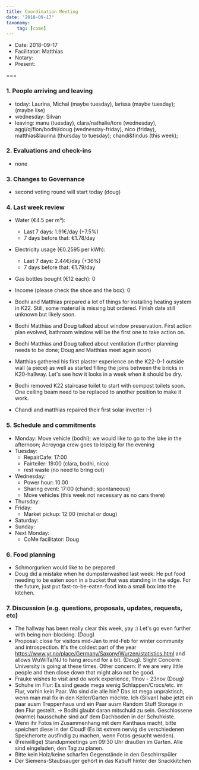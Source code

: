 ```yaml
---
title: Coordination Meeting
date: "2018-09-17"
taxonomy:
    tag: [come]
---
```


<!--
Hello facilitator/notary! Thank you for your services. Here is some advice for facilitating coordination meetings:
  - Prepare the meeting a bit beforehand (find out about evaluations, gas, electricity and water usages, waste collections, income, scheduled events). You can ask others to assist you.
  - Notify people 10 minutes before the meeting starts. (Watching the clock is not super fun, people will be grateful if you do it for them.)
  - Start at 10:00 sharp, or earlier if everyone is there. (Waiting is time-wasting, be a time-saver!)
  - If you don't want to take notes yourself ask someone else to take care of that. (This pad can easily be used to read from and write in simultaneously.)
  - Go through the ordered points in order, even if nothing has changed. (They are arranged to try and get the most relevant information to most people.)
  - Feel welcome to moderate conversation if off-topic or too detailed. (Are listeners interested? Are speakers satisfied? Can you identify a sub-group?)
  - Try to finish the meeting before 11:00. (There is always more to talk about and it's important for people to know that CoMes don't take forever.)
  - Leave the room once the meeting has ended. (This sends a clear signal to everyone else that they can also leave and get on with their day.)
  - Take care that the meeting minutes will be put to kanthaus.online. (If you don't know how to do it, ask someone to help you with it. But do it today!)
  - As soon as the minutes are online, empty the pad from all irrelevant things and get it ready for the next facilitator. (Only keep regular events such as CoMe, power hour, regular food pickups and such. Move the counter figures from 'last 7 days' to '7 days before that' and adjust the date to next week.)
  - Please indent list points with a double-space, not a tab-space: the pad has a bug when rendering markdown, adding extra lines. The resulting web-page looks spacey... not in a good way.
  - Have fun!
-->

- Date: 2018-09-17
- Facilitator: Matthias
- Notary:
- Present:

===

### 1. People arriving and leaving
- today: Laurina, Michal (maybe tuesday), larissa (maybe tuesday); (maybe lise)
- wednesday: Silvan
- leaving: manu (tuesday), clara/nathalie/tore (wednesday), aggi/q/fion/bodhi/doug (wednesday-friday), nico (friday), matthias&laurina (thursday to tuesday); chandi&findus (this week);


### 2. Evaluations and check-ins <!-- press the play button on https://gitlab.com/kanthaus/kanthaus-private/pipeline_schedules and it will print to #kanthaus-residence -->
- none


### 3. Changes to Governance
- second voting round will start today (doug)

### 4. Last week review
- Water (€4.5 per m³):
  - Last 7 days: 1.91€/day (+7.5%)
  - 7 days before that: €1.78/day
- Electricity usage (€0.2595 per kWh): <!-- https://grafana.yunity.org -->
  - Last 7 days: 2.44€/day (+36%)
  - 7 days before that: €1.79/day
- Gas bottles bought (€12 each): 0
- Income (please check the shoe and the box):  0

- Bodhi and Matthias prepared a lot of things for installing heating system in K22. Still, some material is missing but ordered. Finish date still unknown but likely soon.
- Bodhi Matthias and Doug talked about window preservation. First action plan evolved, bathroom window will be the first one to take action on.
- Bodhi Matthias and Doug talked about ventilation (further planning needs to be done; Doug and Matthias meet again soon)
- Matthias gathered his first plaster experience on the K22-0-1 outside wall (a piece) as well as started filling the joins between the bricks in K20-hallway. Let's see how it looks in a week when it should be dry.
- Bodhi removed K22 staircase toilet to start with compost toilets soon. One ceiling beam need to be replaced to another position to make it work.
- Chandi and matthias repaired their first solar inverter :-)


### 5. Schedule and commitments <!-- https://cloud.kanthaus.online/apps/calendar/ -->
- Monday: Move vehicle (bodhi); we would like to go to the lake in the afternoon; Acroyoga crew goes to leipzig for the evening
- Tuesday:
  - RepairCafe: 17:00
  - Fairteiler: 19:00 (clara, bodhi, nico)
  - rest waste (no need to bring out)
- Wednesday:
  - Power hour: 10.00
  - Sharing event: 17:00 (chandi; spontaneous)
  - Move vehicles (this week not necessary as no cars there)
- Thursday:
- Friday:
  - Market pickup: 12:00 (michal or doug)
- Saturday:
- Sunday:
- Next Monday:
  - CoMe facilitator:  Doug

### 6. Food planning
- Schmorgurken would like to be prepared
- Doug did a mistake when he dumpsterwashed last week: He put food needing to be eaten soon in a bucket that was standing in the edge. For the future, just put fast-to-be-eaten-food into a small box into the kitchen.

### 7. Discussion (e.g. questions, proposals, updates, requests, etc)
- The hallway has been really clear this week, yay :) Let's go even further with being non-blocking. (Doug)
- Proposal: close for visitors mid-Jan to mid-Feb for winter community and introspection. It's the coldest part of the year https://www.yr.no/place/Germany/Saxony/Wurzen/statistics.html and allows WuWiTa/NJ to hang around for a bit. (Doug). Slight Concern: University is going at these times. Other concern: If we are very little people and then close down that might also not be good.
- Frauke wishes to visit and do work experience, 11nov - 23nov (Doug)
- Schuhe im Flur: Es sind geade mega wenig Schlappen/Crocs/etc. im Flur, vorhin kein Paar. Wo sind die alle hin? Das ist mega unpraktisch, wenn man mal fix in den Keller/Garten möchte. Ich (Silvan) habe jetzt ein paar ausm Treppenhaus und ein Paar ausm Random Stuff Storage in den Flur gestellt. -> Bodhi glaubt daran mitschuld zu sein. Geschlossene (warme) hausschuhe sind auf dem Dachboden in der Schuhkiste.
- Wenn ihr Fotos im Zusammenhang mit dem Kanthaus macht, bitte speichert diese in der Cloud! (Es ist extrem nervig die verschiedenen Speicherorte ausfindig zu machen, wenn Fotos gesucht werden).
- (Freiwillige) Standupmeetings um 09:30 Uhr draußen im Garten. Alle sind eingeladen, den Tag zu planen.
- Bitte kein Holz/keine scharfen Gegenstände in den Geschirrspüler
- Der Siemens-Staubsauger gehört in das Kabuff hinter der Snackkitchen
